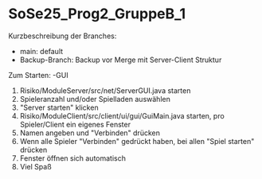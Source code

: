 # SoSe25_Prog2_GruppeB_1

Kurzbeschreibung der Branches:
- main: default
- Backup-Branch: Backup vor Merge mit Server-Client Struktur


Zum Starten:
-GUI
  1. Risiko/ModuleServer/src/net/ServerGUI.java starten
  2. Spieleranzahl und/oder Spielladen auswählen
  3. "Server starten" klicken
  4. Risiko/ModuleClient/src/client/ui/gui/GuiMain.java starten, pro Spieler/Client ein eigenes Fenster
  5. Namen angeben und "Verbinden" drücken
  6. Wenn alle Spieler "Verbinden" gedrückt haben, bei allen "Spiel starten" drücken
  7. Fenster öffnen sich automatisch
  8. Viel Spaß
